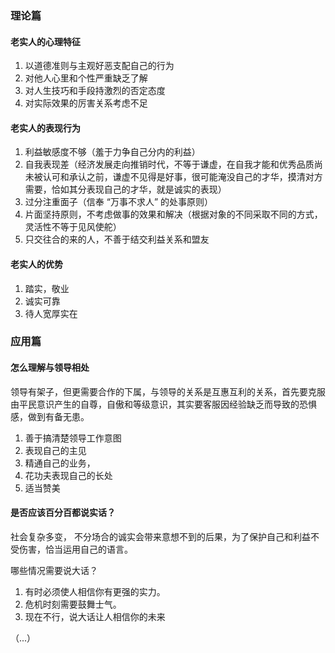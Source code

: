 ### 理论篇

#### 老实人的心理特征

1. 以道德准则与主观好恶支配自己的行为
2. 对他人心里和个性严重缺乏了解
3. 对人生技巧和手段持激烈的否定态度
4. 对实际效果的厉害关系考虑不足

#### 老实人的表现行为

1. 利益敏感度不够（羞于力争自己分内的利益）
2. 自我表现差（经济发展走向推销时代，不等于谦虚，在自我才能和优秀品质尚未被认可和承认之前，谦虚不见得是好事，很可能淹没自己的才华，摸清对方需要，恰如其分表现自己的才华，就是诚实的表现）
3. 过分注重面子（信奉 “万事不求人” 的处事原则）
4. 片面坚持原则，不考虑做事的效果和解决（根据对象的不同采取不同的方式，灵活性不等于见风使舵）
5. 只交往合的来的人，不善于结交利益关系和盟友

#### 老实人的优势

1. 踏实，敬业
2. 诚实可靠
3. 待人宽厚实在

### 应用篇

#### 怎么理解与领导相处

领导有架子，但更需要合作的下属，与领导的关系是互惠互利的关系，首先要克服由平民意识产生的自尊，自傲和等级意识，其实要客服因经验缺乏而导致的恐惧感，做到有备无患。

1. 善于搞清楚领导工作意图
2. 表现自己的主见
3. 精通自己的业务，
4. 花功夫表现自己的长处
5. 适当赞美

#### 是否应该百分百都说实话？

社会复杂多变， 不分场合的诚实会带来意想不到的后果，为了保护自己和利益不受伤害，恰当运用自己的语言。

哪些情况需要说大话？
1. 有时必须使人相信你有更强的实力。
2. 危机时刻需要鼓舞士气。
3. 现在不行，说大话让人相信你的未来





（...）
